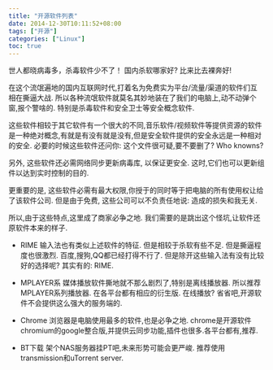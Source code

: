 ```yaml
---
title: "开源软件列表"
date: 2014-12-30T10:11:52+08:00
tags: ["开源"]
categories: ["Linux"]
toc: true
---
```


世人都晓病毒多，杀毒软件少不了！
国内杀软哪家好? 比来比去裸奔好!


在这个流氓遍地的国内互联网时代,打着名为免费实为平台/流量/渠道的软件们互相在撕逼大战. 所以各种流氓软件就莫名其妙地装在了我们的电脑上,动不动弹个窗,报个警啥的. 特别是杀毒软件和安全卫士等安全概念软件.

这些软件相较于其它软件有一个很大的不同,音乐软件/视频软件等提供资源的软件是一种绝对概念,有就是有没有就是没有,但是安全软件提供的安全永远是一种相对的安全. 必要的时候这些软件还问你: 这个文件很可疑,要不要删了? Who knowns?

另外, 这些软件还必需网络同步更新病毒库, 以保证更安全. 这时,它们也可以更新组件以达到实时控制的目的. 

更重要的是, 这些软件必需有最大权限,你授于的同时等于把电脑的所有使用权让给了该软件公司. 但是由于免费, 这些公司可以不负责任地说: 造成的损失和我无关. 

所以,由于这些特点,这里成了商家必争之地. 我们需要的是跳出这个怪坑,让软件还原软件本来的样子.


* RIME
输入法也有类似上述软件的特征. 但是相较于杀软有些不足. 但是撕逼程度也很激烈. 百度,搜狗,QQ都已经打得不行了.
但是除开这些输入法有没有比较好的选择呢? 其实有的: RIME.

* MPLAYER系
媒体播放软件撕地就不那么剧烈了,特别是离线播放器. 所以推荐MPLAYER系列播放器. 在各平台都有相应的衍生版.
在线播放? 省省吧,开源软件不会提供这么强大的服务端的.

* Chrome
浏览器是电脑使用最多的软件,也是必争之地. chrome是开源软件chromium的google整合版,并提供云同步功能,插件也很多.各平台都有,推荐.

* BT下载
架个NAS服务器挂PT吧,未来形势可能会更严峻. 推荐使用transmission和uTorrent server.